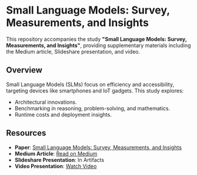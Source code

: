 # **Small Language Models: Survey, Measurements, and Insights**

This repository accompanies the study **"Small Language Models: Survey, Measurements, and Insights"**, providing supplementary materials including the Medium article, Slideshare presentation, and video.



## **Overview**
Small Language Models (SLMs) focus on efficiency and accessibility, targeting devices like smartphones and IoT gadgets. This study explores:
- Architectural innovations.
- Benchmarking in reasoning, problem-solving, and mathematics.
- Runtime costs and deployment insights.



## **Resources**
- **Paper**: [Small Language Models: Survey, Measurements, and Insights](https://arxiv.org/abs/2409.15790)  
- **Medium Article**: [Read on Medium](https://medium.com/@samarthsharma_/small-language-models-a-paradigm-shift-in-ai-1fbde744a0dc)  
- **Slideshare Presentation**: In Artifacts  
- **Video Presentation**: [Watch Video](#)  


